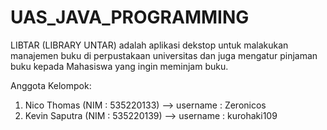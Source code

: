 # UAS_JAVA_PROGRAMMING

LIBTAR (LIBRARY UNTAR) adalah aplikasi dekstop untuk malakukan manajemen buku di perpustakaan universitas dan juga mengatur pinjaman buku kepada Mahasiswa yang ingin meminjam buku.

Anggota Kelompok:
1. Nico Thomas (NIM : 535220133) --> username : Zeronicos
2. Kevin Saputra (NIM : 535220139) --> username : kurohaki109
